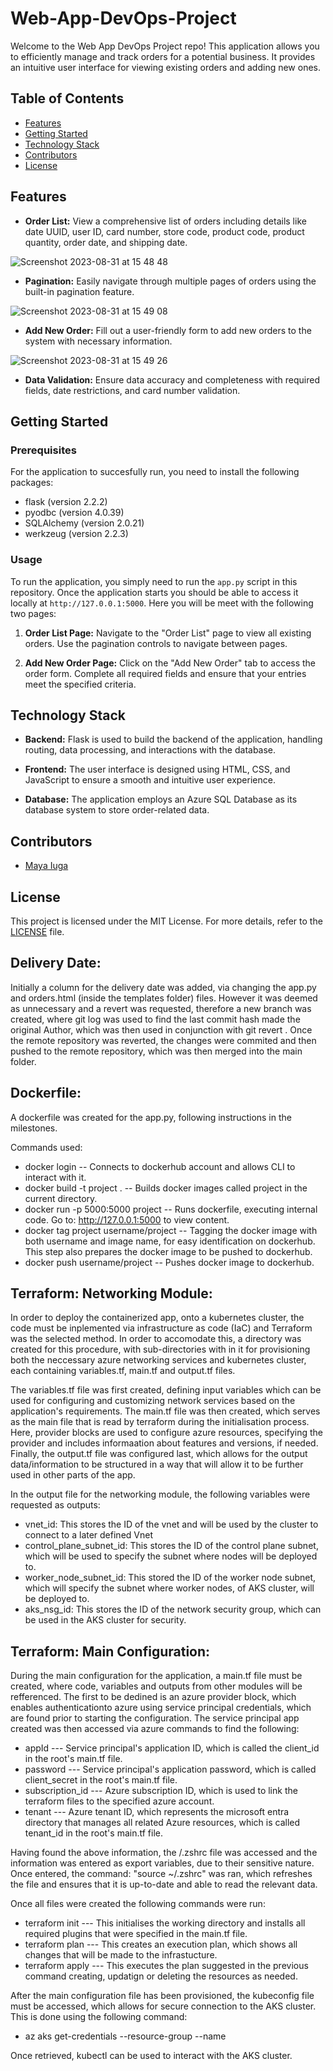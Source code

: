 # Web-App-DevOps-Project

Welcome to the Web App DevOps Project repo! This application allows you to efficiently manage and track orders for a potential business. It provides an intuitive user interface for viewing existing orders and adding new ones.

## Table of Contents

- [Features](#features)
- [Getting Started](#getting-started)
- [Technology Stack](#technology-stack)
- [Contributors](#contributors)
- [License](#license)

## Features

- **Order List:** View a comprehensive list of orders including details like date UUID, user ID, card number, store code, product code, product quantity, order date, and shipping date.
  
![Screenshot 2023-08-31 at 15 48 48](https://github.com/maya-a-iuga/Web-App-DevOps-Project/assets/104773240/3a3bae88-9224-4755-bf62-567beb7bf692)

- **Pagination:** Easily navigate through multiple pages of orders using the built-in pagination feature.
  
![Screenshot 2023-08-31 at 15 49 08](https://github.com/maya-a-iuga/Web-App-DevOps-Project/assets/104773240/d92a045d-b568-4695-b2b9-986874b4ed5a)

- **Add New Order:** Fill out a user-friendly form to add new orders to the system with necessary information.
  
![Screenshot 2023-08-31 at 15 49 26](https://github.com/maya-a-iuga/Web-App-DevOps-Project/assets/104773240/83236d79-6212-4fc3-afa3-3cee88354b1a)

- **Data Validation:** Ensure data accuracy and completeness with required fields, date restrictions, and card number validation.

## Getting Started

### Prerequisites

For the application to succesfully run, you need to install the following packages:

- flask (version 2.2.2)
- pyodbc (version 4.0.39)
- SQLAlchemy (version 2.0.21)
- werkzeug (version 2.2.3)

### Usage

To run the application, you simply need to run the `app.py` script in this repository. Once the application starts you should be able to access it locally at `http://127.0.0.1:5000`. Here you will be meet with the following two pages:

1. **Order List Page:** Navigate to the "Order List" page to view all existing orders. Use the pagination controls to navigate between pages.

2. **Add New Order Page:** Click on the "Add New Order" tab to access the order form. Complete all required fields and ensure that your entries meet the specified criteria.

## Technology Stack

- **Backend:** Flask is used to build the backend of the application, handling routing, data processing, and interactions with the database.

- **Frontend:** The user interface is designed using HTML, CSS, and JavaScript to ensure a smooth and intuitive user experience.

- **Database:** The application employs an Azure SQL Database as its database system to store order-related data.

## Contributors 

- [Maya Iuga]([https://github.com/yourusername](https://github.com/maya-a-iuga))

## License

This project is licensed under the MIT License. For more details, refer to the [LICENSE](LICENSE) file.


## Delivery Date:

Initially a column for the delivery date was added, via changing the app.py and orders.html (inside the templates folder) files. However it was deemed as unnecessary and a revert was requested, therefore a new branch was created, where git log was used to find the last commit hash made the original Author, which was then used in conjunction with git revert <commit-hash>. Once the remote repository was reverted, the changes were commited and then pushed to the remote repository, which was then merged into the main folder.


## Dockerfile:

A dockerfile was created for the app.py, following instructions in the milestones.

Commands used:

- docker login --  Connects to dockerhub account and allows CLI to interact with it.
- docker build -t project . -- Builds docker images called project in the current directory.
- docker run -p 5000:5000 project -- Runs dockerfile, executing internal code. Go to: http://127.0.0.1:5000 to view content.
- docker tag project username/project -- Tagging the docker image with both username and image name, for easy identification on  dockerhub. This step also prepares the docker image to be pushed to dockerhub.
- docker push username/project -- Pushes docker image to dockerhub.


## Terraform: Networking Module:


In order to deploy the containerized app, onto a kubernetes cluster, the code must be inplemented via infrastructure as code (IaC) and Terraform was the selected method. In order to accomodate this, a directory was created for this procedure, with sub-directories with in it for provisioning both the neccessary azure networking services and kubernetes cluster, each containing variables.tf, main.tf and output.tf files.

The variables.tf file was first created, defining input variables which can be used for configuring and customizing network services based on the application's requirements. The main.tf file was then created, which serves as the main file that is read by terraform during the initialisation process. Here, provider blocks are used to configure azure resources, specifying the provider and includes informaation about features and versions, if needed. Finally, the output.tf file was configured last, which allows for the output data/information to be structured in a way that will allow it to be further used in other parts of the app.

In the output file for the networking module, the following variables were requested as outputs: 
- vnet_id: This stores the ID of the vnet and will be used by the cluster to connect to a later defined Vnet
- control_plane_subnet_id: This stores the ID of the control plane subnet, which will be used to specify the subnet where nodes will be deployed to.
- worker_node_subnet_id: This stored the ID of the worker node subnet, which will specify the subnet where worker nodes, of AKS cluster, will be deployed to.
- aks_nsg_id: This stores the ID of the network security group, which can be used in the AKS cluster for security.

## Terraform: Main Configuration:

During the main configuration for the application, a main.tf file must be created, where code, variables and outputs from other modules will be refferenced. The first to be dedined is an azure provider block, which enables authenticationto azure using service principal credentials, which are found prior to starting the configuration. The service principal app created was then accessed via azure commands to find the following:

- appId --- Service principal's application ID, which is called the client_id in the root's main.tf file.
- password --- Service principal's application password, which is called client_secret in the root's main.tf file.
- subscription_id --- Azure subscription ID, which is used to link the terraform files to the specified azure account.
- tenant --- Azure tenant ID, which represents the microsoft entra directory that manages all related Azure resources, which is called tenant_id in the root's main.tf file.

Having found the above information, the /.zshrc file was accessed and the information was entered as export variables, due to their sensitive nature. Once entered, the command: "source ~/.zshrc" was ran, which refreshes the file and ensures that it is up-to-date and able to read the relevant data. 

Once all files were created the following commands were run:

- terraform init --- This initialises the working directory and installs all required plugins that were specified in the main.tf file.
- terraform plan --- This creates an execution plan, which shows all changes that will be made to the infrastucture.
- terraform apply --- This executes the plan suggested in the previous command creating, updatign or deleting the resources as needed.

After the main configuration file has been provisioned, the kubeconfig file must be accessed, which allows for secure connection to the AKS cluster. This is done using the following command:

- az aks get-credentials --resource-group <your-resource-group> --name <your-aks-cluster-name>

Once retrieved, kubectl can be used to interact with the AKS cluster.